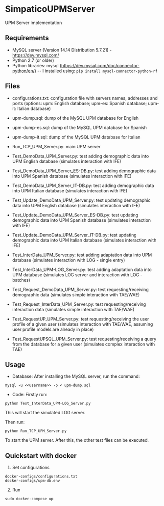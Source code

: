 # SimpaticoUPMServer
UPM Server implementation

## Requirements
- MySQL server (Version 14.14 Distribution 5.7.21) - https://dev.mysql.com/
- Python 2.7 (or older)
- Python libraries: mysql (https://dev.mysql.com/doc/connector-python/en/)
-- I installed using: `pip install mysql-connector-python-rf`

## Files
- configurations.txt: configuration file with servers names, addresses and ports (options: upm: English database; upm-es: Spanish database; upm-it: Italian database)

- upm-dump.sql: dump of the MySQL UPM database for English
- upm-dump-es.sql: dump of the MySQL UPM database for Spanish
- upm-dump-it.sql: dump of the MySQL UPM database for Italian

- Run_TCP_UPM_Server.py: main UPM server

- Test_DemoData_UPM_Server.py: test adding demographic data into UPM English database (simulates interaction with IFE)
- Test_DemoData_UPM_Server_ES-DB.py: test adding demographic data into UPM Spanish database (simulates interaction with IFE)
- Test_DemoData_UPM_Server_IT-DB.py: test adding demographic data into UPM Italian database (simulates interaction with IFE)

- Test_Update_DemoData_UPM_Server.py: test updating demographic data into UPM English database (simulates interaction with IFE)
- Test_Update_DemoData_UPM_Server_ES-DB.py: test updating demographic data into UPM Spanish database (simulates interaction with IFE)
- Test_Update_DemoData_UPM_Server_IT-DB.py: test updating demographic data into UPM Italian database (simulates interaction with IFE)

- Test_InterData_UPM_Server.py: test adding adaptation data into UPM database (simulates interaction with LOG - single entry)
- Test_InterData_UPM-LOG_Server.py: test adding adaptation data into UPM database (simulates LOG server and interaction with LOG - batches)

- Test_Request_DemoData_UPM_Server.py: test requesting/receiving demographic data (simulates simple interaction with TAE/WAE)
- Test_Request_InterData_UPM_Server.py: test requesting/receiving interaction data (simulates simple interaction with TAE/WAE)
- Test_RequestUP_UPM_Server.py: test requesting/receiving the user profile of a given user (simulates interaction with TAE/WAE, assuming user profile models are already in place)
- Test_RequestUPSQL_UPM_Server.py: test requesting/receiving a query from the database for a given user (simulates complex interaction with TAE)

## Usage
- Database:
After installing the MySQL server, run the command:

`mysql -u <<username>> -p < upm-dump.sql`

- Code:
Firstly run: 

`python Test_InterData_UPM-LOG_Server.py`

This will start the simulated LOG server.

Then run:

`python Run_TCP_UPM_Server.py`

To start the UPM server. After this, the other test files can be executed.

## Quickstart with docker

1. Set configurations
```
docker-configs/configurations.txt
docker-configs/upm-db.env
```

2. Run

```
sudo docker-compose up
```
